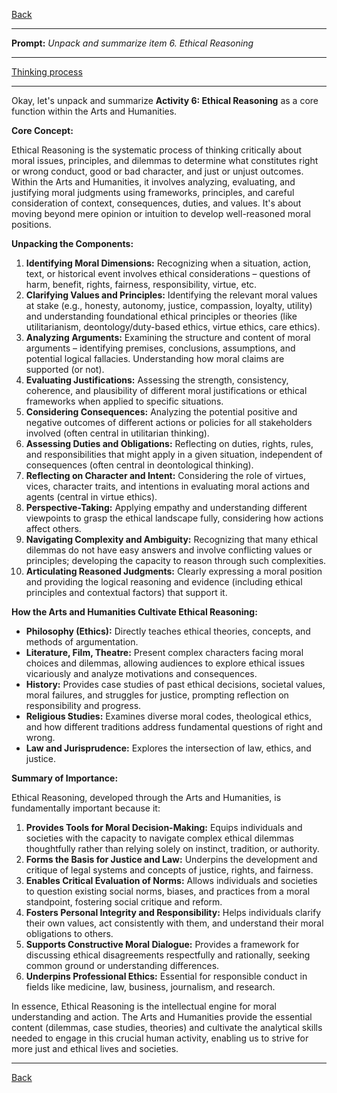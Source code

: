 [Back](../README.md)

---

**Prompt:** *Unpack and summarize item 6. Ethical Reasoning*

---

[Thinking process](thoughts.md)

---

Okay, let's unpack and summarize **Activity 6: Ethical Reasoning** as a core function within the Arts and Humanities.

**Core Concept:**

Ethical Reasoning is the systematic process of thinking critically about moral issues, principles, and dilemmas to determine what constitutes right or wrong conduct, good or bad character, and just or unjust outcomes. Within the Arts and Humanities, it involves analyzing, evaluating, and justifying moral judgments using frameworks, principles, and careful consideration of context, consequences, duties, and values. It's about moving beyond mere opinion or intuition to develop well-reasoned moral positions.

**Unpacking the Components:**

1.  **Identifying Moral Dimensions:** Recognizing when a situation, action, text, or historical event involves ethical considerations – questions of harm, benefit, rights, fairness, responsibility, virtue, etc.
2.  **Clarifying Values and Principles:** Identifying the relevant moral values at stake (e.g., honesty, autonomy, justice, compassion, loyalty, utility) and understanding foundational ethical principles or theories (like utilitarianism, deontology/duty-based ethics, virtue ethics, care ethics).
3.  **Analyzing Arguments:** Examining the structure and content of moral arguments – identifying premises, conclusions, assumptions, and potential logical fallacies. Understanding how moral claims are supported (or not).
4.  **Evaluating Justifications:** Assessing the strength, consistency, coherence, and plausibility of different moral justifications or ethical frameworks when applied to specific situations.
5.  **Considering Consequences:** Analyzing the potential positive and negative outcomes of different actions or policies for all stakeholders involved (often central in utilitarian thinking).
6.  **Assessing Duties and Obligations:** Reflecting on duties, rights, rules, and responsibilities that might apply in a given situation, independent of consequences (often central in deontological thinking).
7.  **Reflecting on Character and Intent:** Considering the role of virtues, vices, character traits, and intentions in evaluating moral actions and agents (central in virtue ethics).
8.  **Perspective-Taking:** Applying empathy and understanding different viewpoints to grasp the ethical landscape fully, considering how actions affect others.
9.  **Navigating Complexity and Ambiguity:** Recognizing that many ethical dilemmas do not have easy answers and involve conflicting values or principles; developing the capacity to reason through such complexities.
10. **Articulating Reasoned Judgments:** Clearly expressing a moral position and providing the logical reasoning and evidence (including ethical principles and contextual factors) that support it.

**How the Arts and Humanities Cultivate Ethical Reasoning:**

*   **Philosophy (Ethics):** Directly teaches ethical theories, concepts, and methods of argumentation.
*   **Literature, Film, Theatre:** Present complex characters facing moral choices and dilemmas, allowing audiences to explore ethical issues vicariously and analyze motivations and consequences.
*   **History:** Provides case studies of past ethical decisions, societal values, moral failures, and struggles for justice, prompting reflection on responsibility and progress.
*   **Religious Studies:** Examines diverse moral codes, theological ethics, and how different traditions address fundamental questions of right and wrong.
*   **Law and Jurisprudence:** Explores the intersection of law, ethics, and justice.

**Summary of Importance:**

Ethical Reasoning, developed through the Arts and Humanities, is fundamentally important because it:

1.  **Provides Tools for Moral Decision-Making:** Equips individuals and societies with the capacity to navigate complex ethical dilemmas thoughtfully rather than relying solely on instinct, tradition, or authority.
2.  **Forms the Basis for Justice and Law:** Underpins the development and critique of legal systems and concepts of justice, rights, and fairness.
3.  **Enables Critical Evaluation of Norms:** Allows individuals and societies to question existing social norms, biases, and practices from a moral standpoint, fostering social critique and reform.
4.  **Fosters Personal Integrity and Responsibility:** Helps individuals clarify their own values, act consistently with them, and understand their moral obligations to others.
5.  **Supports Constructive Moral Dialogue:** Provides a framework for discussing ethical disagreements respectfully and rationally, seeking common ground or understanding differences.
6.  **Underpins Professional Ethics:** Essential for responsible conduct in fields like medicine, law, business, journalism, and research.

In essence, Ethical Reasoning is the intellectual engine for moral understanding and action. The Arts and Humanities provide the essential content (dilemmas, case studies, theories) and cultivate the analytical skills needed to engage in this crucial human activity, enabling us to strive for more just and ethical lives and societies.

---

[Back](../README.md)
